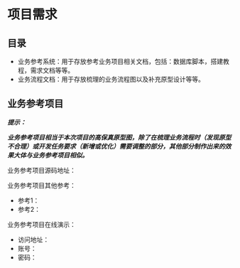 # 项目需求

## 目录

- 业务参考系统：用于存放参考业务项目相关文档，包括：数据库脚本，搭建教程，需求文档等等。
- 业务流程文档：用于存放梳理的业务流程图以及补充原型设计等等。

## 业务参考项目

***提示：***

***业务参考项目相当于本次项目的高保真原型图，除了在梳理业务流程时（发现原型不合理）或开发任务要求（新增或优化）需要调整的部分，其他部分制作出来的效果大体与业务参考项目相似。***



业务参考项目源码地址：

业务参考项目其他参考：

- 参考1：
- 参考2：

业务参考项目在线演示：

- 访问地址：
- 账号：
- 密码：

